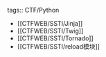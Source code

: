 tags:: CTF/Python

- [[CTFWEB/SSTI/Jinja]]
- [[CTFWEB/SSTI/Twig]]
- [[CTFWEB/SSTI/Tornado]]
- [[CTFWEB/SSTI/reload模块]]